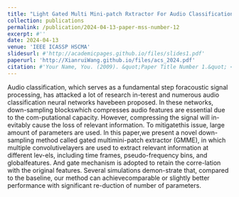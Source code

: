 ```yaml
---
title: "Light Gated Multi Mini-patch Rxtractor For Audio Classification"
collection: publications
permalink: /publication/2024-04-13-paper-mss-number-12
excerpt: #''
date: 2024-04-13
venue: 'IEEE ICASSP HSCMA'
slidesurl: #'http://academicpages.github.io/files/slides1.pdf'
paperurl: 'http://XianruiWang.github.io/files/acs_2024.pdf'
citation: #'Your Name, You. (2009). &quot;Paper Title Number 1.&quot; <i>Journal 1</i>. 1(1).'
---
```


Audio classification, which serves as a fundamental step foracoustic signal processing, has attacked a lot of research in-terest and numerous audio classification neural networks havebeen proposed. In these networks, down-sampling blockswhich compresses audio features are essential due to the com-putational capacity. However, compressing the signal will in-evitably cause the loss of relevant information. To mitigatethis issue, large amount of parameters are used. In this paper,we present a novel down-sampling method called gated multimini-patch extractor (GMME), in which multiple convolutivelayers are used to extract relevant information at different lev-els, including time frames, pseudo-frequency bins, and globalfeatures. And gate mechanism is adopted to retain the corre-lation with the original features. Several simulations demon-strate that, compared to the baseline, our method can achievecomparable or slightly better performance with significant re-duction of number of parameters.